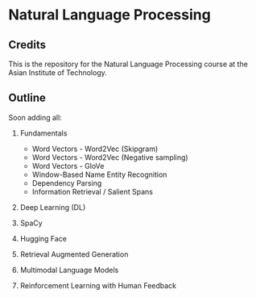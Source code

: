 # Natural Language Processing

## Credits
This is the repository for the Natural Language Processing course at the Asian Institute of Technology.

## Outline
Soon adding all:

1. Fundamentals
    - Word Vectors - Word2Vec (Skipgram)
    - Word Vectors - Word2Vec (Negative sampling)
    - Word Vectors - GloVe
    - Window-Based Name Entity Recognition
    - Dependency Parsing
    - Information Retrieval / Salient Spans

3. Deep Learning (DL)

4. SpaCy

5. Hugging Face

6. Retrieval Augmented Generation

7. Multimodal Language Models

8. Reinforcement Learning with Human Feedback